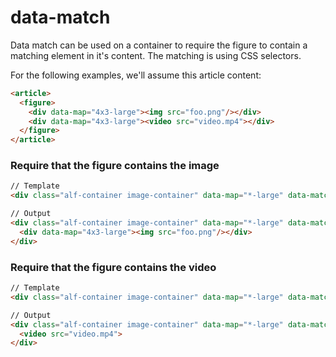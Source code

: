 data-match
===========

Data match can be used on a container to require the figure to contain a matching element in it's content. The matching is using CSS selectors.

For the following examples, we'll assume this article content:

```html
<article>
  <figure>
    <div data-map="4x3-large"><img src="foo.png"/></div>
    <div data-map="4x3-large"><video src="video.mp4"></div>
  </figure>
</article>
```

### Require that the figure contains the image

```html
// Template
<div class="alf-container image-container" data-map="*-large" data-match="img"></div>

// Output
<div class="alf-container image-container" data-map="*-large" data-match="img">
  <div data-map="4x3-large"><img src="foo.png"/></div>
</div>
```

### Require that the figure contains the video

```html
// Template
<div class="alf-container image-container" data-map="*-large" data-match="video"></div>

// Output
<div class="alf-container image-container" data-map="*-large" data-match="video">
  <video src="video.mp4">
</div>
```
